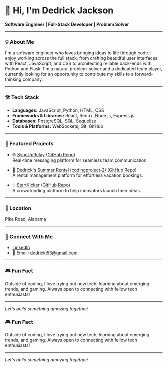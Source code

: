 # 👋 Hi, I'm Dedrick Jackson

**Software Engineer | Full-Stack Developer | Problem Solver**

---

### 💡 About Me

I'm a software engineer who loves bringing ideas to life through code. I enjoy working across the full stack, from crafting beautiful user interfaces with React, JavaScript, and CSS to architecting reliable back-ends with Python and Flask. I'm a natural problem-solver and a dedicated team player, currently looking for an opportunity to contribute my skills to a forward-thinking company.

---

### 🛠️ Tech Stack

- **Languages:** JavaScript, Python, HTML, CSS  
- **Frameworks & Libraries:** React, Redux, Node.js, Express.js  
- **Databases:** PostgreSQL, SQL, Sequelize  
- **Tools & Platforms:** WebSockets, Git, GitHub

---

### 🚀 Featured Projects

- 🌐 [SyncUpRelay](https://syncuprelay.onrender.com/) ([GitHub Repo](https://github.com/Dedrickj1/SyncUpRelay))  
  Real-time messaging platform for seamless team communication.

- 🏡 [Dedrick's Summer Rental (codingproject-2)](https://dedricksapi.onrender.com/) ([GitHub Repo](https://github.com/Dedrickj1/codingproject-2))  
  A rental management platform for effortless vacation bookings.

- 💡 [StartKicker](https://startkicker.onrender.com/) ([GitHub Repo](https://github.com/Dedrickj1/StartKicker))  
  A crowdfunding platform to help innovators launch their ideas.

---

### 📍 Location

Pike Road, Alabama

---

### 🤝 Connect With Me

- [LinkedIn](https://www.linkedin.com/in/dedrick-jackson-627528171/)
- 📧 Email: dedrickj53@gmail.com

---

### 🎮 Fun Fact

Outside of coding, I love trying out new tech, learning about emerging trends, and gaming. Always open to connecting with fellow tech enthusiasts!

---

*Let's build something amazing together!*

### 🎮 Fun Fact

Outside of coding, I love trying out new tech, learning about emerging trends, and gaming. Always open to connecting with fellow tech enthusiasts!

---

*Let's build something amazing together!*
